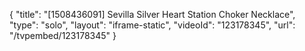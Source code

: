 {
    "title": "[1508436091] Sevilla Silver Heart Station Choker Necklace",
    "type": "solo",
    "layout": "iframe-static",
    "videoId": "123178345",
    "url": "\/tvpembed\/123178345"
}